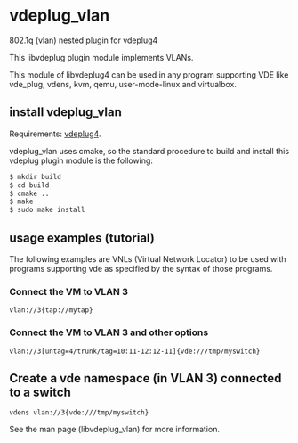 # vdeplug\_vlan
802.1q (vlan) nested plugin for vdeplug4

This libvdeplug plugin module implements VLANs.

This module of libvdeplug4 can be used in any program supporting VDE like vde\_plug, vdens, kvm, qemu, user-mode-linux and virtualbox.

## install vdeplug\_vlan

Requirements: [vdeplug4](https://github.com/rd235/vdeplug4).

vdeplug\_vlan uses cmake, so the standard procedure to build and install
this vdeplug plugin module is the following:

```sh
$ mkdir build
$ cd build
$ cmake ..
$ make
$ sudo make install
```

## usage examples (tutorial)

The following examples are VNLs (Virtual Network Locator) to be used with programs
supporting vde as specified by the syntax of those programs.

### Connect the VM to VLAN 3
```vlan://3{tap://mytap}```

### Connect the VM to VLAN 3 and other options
```vlan://3[untag=4/trunk/tag=10:11-12:12-11]{vde:///tmp/myswitch}```

## Create a vde namespace (in VLAN 3) connected to a switch
```vdens vlan://3{vde:///tmp/myswitch}```

See the man page (libvdeplug\_vlan) for more information.
